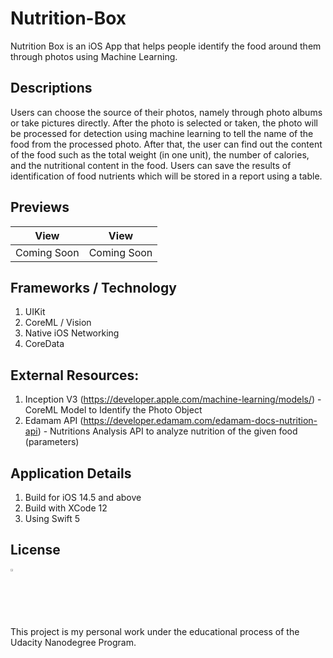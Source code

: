 # Nutrition-Box
Nutrition Box is an iOS App that helps people identify the food around them through photos using Machine Learning.

## Descriptions 
Users can choose the source of their photos, namely through photo albums or take pictures directly. 
After the photo is selected or taken, the photo will be processed for detection using machine learning to tell the name of the food from the processed photo. 
After that, the user can find out the content of the food such as the total weight (in one unit), the number of calories, and the nutritional content in the food. 
Users can save the results of identification of food nutrients which will be stored in a report using a table.

## Previews

| View        | View          |
| :-------------: |:-------------:|
| Coming Soon    | Coming Soon |

## Frameworks / Technology

1. UIKit
2. CoreML / Vision
3. Native iOS Networking
4. CoreData

## External Resources:

1. Inception V3 (https://developer.apple.com/machine-learning/models/) - CoreML Model to Identify the Photo Object
2. Edamam API (https://developer.edamam.com/edamam-docs-nutrition-api) - Nutritions Analysis API to analyze nutrition of the given food (parameters)

## Application Details

1. Build for iOS 14.5 and above
2. Build with XCode 12
3. Using Swift 5


## License

<img src="https://user-images.githubusercontent.com/63455298/132976910-f942a02e-2b05-4bc8-b783-af005d6dd251.png" width= "2%"/> 

This project is my personal work under the educational process of the Udacity Nanodegree Program. 
